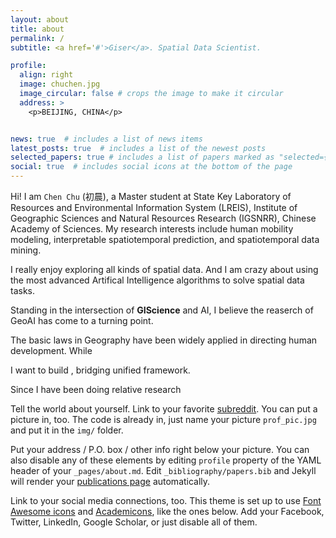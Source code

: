 ```yaml
---
layout: about
title: about
permalink: /
subtitle: <a href='#'>Giser</a>. Spatial Data Scientist.

profile:
  align: right
  image: chuchen.jpg
  image_circular: false # crops the image to make it circular
  address: >
    <p>BEIJING, CHINA</p>


news: true  # includes a list of news items
latest_posts: true  # includes a list of the newest posts
selected_papers: true # includes a list of papers marked as "selected={true}"
social: true  # includes social icons at the bottom of the page
---
```


Hi! I am `Chen Chu` (初晨), a Master student at State Key Laboratory of Resources and Environmental Information System (LREIS), Institute of Geographic Sciences and Natural Resources Research (IGSNRR), Chinese Academy of Sciences. My research interests include human mobility modeling, interpretable spatiotemporal prediction, and spatiotemporal data mining.

I really enjoy exploring all kinds of spatial data. And I am crazy about using the most advanced Artifical Intelligence algorithms to solve spatial data tasks.

Standing in the intersection of <b>GIScience</b> and AI, I believe the reaserch of GeoAI has come to a turning point. 

The basic laws in Geography have been widely applied in directing human development. While 

I want to build , bridging  unified framework.

Since I have been doing relative research 

Tell the world about yourself. Link to your favorite [subreddit](http://reddit.com). You can put a picture in, too. The code is already in, just name your picture `prof_pic.jpg` and put it in the `img/` folder.

Put your address / P.O. box / other info right below your picture. You can also disable any of these elements by editing `profile` property of the YAML header of your `_pages/about.md`. Edit `_bibliography/papers.bib` and Jekyll will render your [publications page](/al-folio/publications/) automatically.

Link to your social media connections, too. This theme is set up to use [Font Awesome icons](https://github.com/FortAwesome/Font-Awesome) and [Academicons](https://jpswalsh.github.io/academicons/), like the ones below. Add your Facebook, Twitter, LinkedIn, Google Scholar, or just disable all of them.
